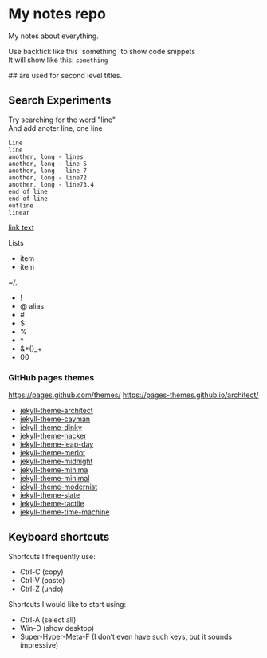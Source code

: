 # My notes repo
My notes about everything.

Use backtick like this \`something\` to show code snippets  
It will show like this: `something`

\#\# are used for second level titles.


## Search Experiments
Try searching for the word "line"  
And add anoter line, one line

```
Line
line
another, long - lines
another, long - line 5
another, long - line-7
another, long - line72
another, long - line73.4
end of line
end-of-line
outline
linear
```

[link text](example.com)

Lists
- item
- item

~/.


- !
- @ alias 
- \#
- $
- %
- ^
- &*()_+
- 00


### GitHub pages themes
https://pages.github.com/themes/
https://pages-themes.github.io/architect/


- [jekyll-theme-architect](https://pages-themes.github.io/architect/)
- [jekyll-theme-cayman](https://pages-themes.github.io/cayman/)
- [jekyll-theme-dinky](https://pages-themes.github.io/dinky/)
- [jekyll-theme-hacker](https://pages-themes.github.io/hacker/)
- [jekyll-theme-leap-day](https://pages-themes.github.io/leap-day/)
- [jekyll-theme-merlot](https://pages-themes.github.io/merlot/)
- [jekyll-theme-midnight](https://pages-themes.github.io/midnight/)
- [jekyll-theme-minima](https://pages-themes.github.io/minima/)
- [jekyll-theme-minimal](https://pages-themes.github.io/minimal/)
- [jekyll-theme-modernist](https://pages-themes.github.io/modernist/)
- [jekyll-theme-slate](https://pages-themes.github.io/slate/)
- [jekyll-theme-tactile](https://pages-themes.github.io/tactile/)
- [jekyll-theme-time-machine](https://pages-themes.github.io/time-machine/)

## Keyboard shortcuts
Shortcuts I frequently use: 
- Ctrl-C (copy)
- Ctrl-V (paste)
- Ctrl-Z (undo)

Shortcuts I would like to start using: 
- Ctrl-A (select all)
- Win-D (show desktop)
- Super-Hyper-Meta-F (I don’t even have such keys, but it sounds impressive)